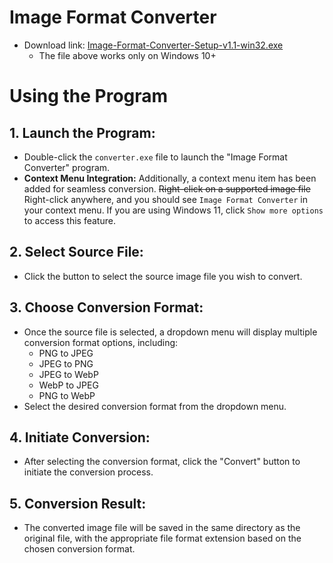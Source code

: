 # Image Format Converter

- Download link: [Image-Format-Converter-Setup-v1.1-win32.exe](https://github.com/vorlie/FileFormatConverter/releases/download/v1.1/Image-Format-Converter-Setup-v1.1-win32.exe)
    - The file above works only on Windows 10+

# Using the Program
## 1. Launch the Program:

- Double-click the `converter.exe` file to launch the "Image Format Converter" program.
- **Context Menu Integration:** Additionally, a context menu item has been added for seamless conversion. ~~Right-click on a supported image file~~ Right-click anywhere, and you should see `Image Format Converter` in your context menu. If you are using Windows 11, click `Show more options` to access this feature.
## 2. Select Source File:

- Click the button to select the source image file you wish to convert.
## 3. Choose Conversion Format:

- Once the source file is selected, a dropdown menu will display multiple conversion format options, including:
    - PNG to JPEG
    - JPEG to PNG
    - JPEG to WebP
    - WebP to JPEG
    - PNG to WebP
- Select the desired conversion format from the dropdown menu.
## 4. Initiate Conversion:

- After selecting the conversion format, click the "Convert" button to initiate the conversion process.
## 5. Conversion Result:

- The converted image file will be saved in the same directory as the original file, with the appropriate file format extension based on the chosen conversion format.
